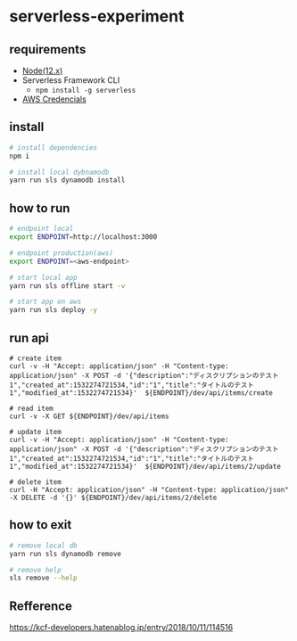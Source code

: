 # serverless-experiment

## requirements
- [Node(12.x)](https://nodejs.org)
- Serverless Framework CLI
    - `npm install -g serverless`
- [AWS Credencials](https://www.serverless.com/framework/docs/providers/aws/guide/credentials)

## install

```sh
# install dependencies
npm i

# install local dybnamodb
yarn run sls dynamodb install
```

## how to run

```sh
# endpoint local
export ENDPOINT=http://localhost:3000

# endpoint production(aws)
export ENDPOINT=<aws-endpoint>

# start local app
yarn run sls offline start -v

# start app on aws
yarn run sls deploy -y
```

## run api

```
# create item
curl -v -H "Accept: application/json" -H "Content-type: application/json" -X POST -d '{"description":"ディスクリプションのテスト1","created_at":1532274721534,"id":"1","title":"タイトルのテスト1","modified_at":1532274721534}'  ${ENDPOINT}/dev/api/items/create

# read item
curl -v -X GET ${ENDPOINT}/dev/api/items

# update item
curl -v -H "Accept: application/json" -H "Content-type: application/json" -X POST -d '{"description":"ディスクリプションのテスト1","created_at":1532274721534,"id":"1","title":"タイトルのテスト1","modified_at":1532274721534}'  ${ENDPOINT}/dev/api/items/2/update

# delete item
curl -H "Accept: application/json" -H "Content-type: application/json" -X DELETE -d '{}' ${ENDPOINT}/dev/api/items/2/delete
```

## how to exit

```sh
# remove local db
yarn run sls dynamodb remove

# remove help
sls remove --help
```

## Refference
https://kcf-developers.hatenablog.jp/entry/2018/10/11/114516
